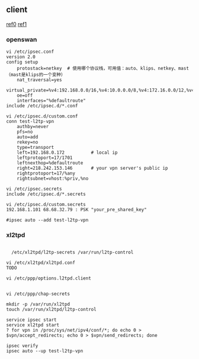 ## client
[ref0](https://github.com/xelerance/Openswan/wiki/L2tp-ipsec-configuration-using-openswan-and-xl2tpd)
[ref1](https://wiki.archlinux.org/index.php/L2TP/IPsec_VPN_client_setup)

### openswan
```
vi /etc/ipsec.conf
version 2.0
config setup
    protostack=netkey  # 使用哪个协议栈，可用值：auto、klips、netkey、mast（mast是klips的一个变种）
    nat_traversal=yes
    virtual_private=%v4:192.168.0.0/16,%v4:10.0.0.0/8,%v4:172.16.0.0/12,%v4:25.0.0.0/8,%v4:!10.254.253.0/24
    oe=off
    interfaces="%defaultroute"
include /etc/ipsec.d/*.conf

vi /etc/ipsec.d/custom.conf
conn test-l2tp-vpn
    authby=never
    pfs=no
    auto=add
    rekey=no
    type=transport
    left=192.168.0.172          # local ip
    leftprotoport=17/1701
    leftnexthop=%defaultroute
    right=218.242.153.146       # your vpn server's public ip
    rightprotoport=17/%any
    rightsubnet=vhost:%priv,%no

vi /etc/ipsec.secrets
include /etc/ipsec.d/*.secrets

vi /etc/ipsec.d/custom.secrets
192.168.1.101 68.68.32.79 : PSK "your_pre_shared_key"

#ipsec auto --add test-l2tp-vpn

```


### xl2tpd
```

  /etc/xl2tpd/l2tp-secrets /var/run/l2tp-control

vi /etc/xl2tpd/xl2tpd.conf
TODO

vi /etc/ppp/options.l2tpd.client


vi /etc/ppp/chap-secrets

mkdir -p /var/run/xl2tpd
touch /var/run/xl2tpd/l2tp-control

service ipsec start
service xl2tpd start
? for vpn in /proc/sys/net/ipv4/conf/*; do echo 0 > $vpn/accept_redirects; echo 0 > $vpn/send_redirects; done

ipsec verify
ipsec auto --up test-l2tp-vpn


```